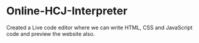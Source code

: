 # Online-HCJ-Interpreter
 Created a Live code editor where we can write HTML, CSS and JavaScript code and preview the website also.
